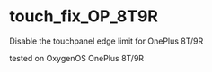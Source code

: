 # touch_fix_OP_8T9R
Disable the touchpanel edge limit for OnePlus 8T/9R

tested on OxygenOS OnePlus 8T/9R
